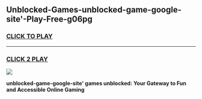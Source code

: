 
## Unblocked-Games-unblocked-game-google-site'-Play-Free-g06pg
<h3>
<a href="https://premium76.site?title=unblocked-game-google-site'&ref=18A">CLICK TO PLAY</a></h3>
<hr>

<h3>
<a href="https://premium76.site?title=unblocked-game-google-site'&ref=18A">CLICK 2 PLAY</a>
  
</h3>

<a href="https://premium76.site?title=unblocked-game-google-site'&ref=18A"><img src="https://clearcache.store/games.png"></a>


**unblocked-game-google-site' games unblocked: Your Gateway to Fun and Accessible Online Gaming**

